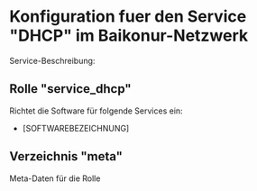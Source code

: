 # Konfiguration fuer den Service "DHCP" im Baikonur-Netzwerk
Service-Beschreibung:

## Rolle "service_dhcp"
Richtet die Software für folgende Services ein:
* [SOFTWAREBEZEICHNUNG]

## Verzeichnis "meta"
Meta-Daten für die Rolle
